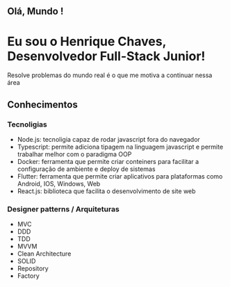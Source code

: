 ## Olá, Mundo ! 
# Eu sou o Henrique Chaves, Desenvolvedor Full-Stack Junior!

Resolve problemas do mundo real é o que me motiva a continuar nessa área

## Conhecimentos

### Tecnoligias
- Node.js: tecnoligia capaz de rodar javascript fora do navegador
- Typescript: permite adiciona tipagem na linguagem javascript e permite trabalhar melhor com o paradigma OOP
- Docker: ferramenta que permite criar conteiners para facilitar a configuração de ambiente e deploy de sistemas
- Flutter: ferramenta que permite criar aplicativos para plataformas como Android, IOS, Windows, Web
- React.js: biblioteca que facilita o desenvolvimento de site web 

### Designer patterns / Arquiteturas 
- MVC
- DDD
- TDD
- MVVM
- Clean Architecture
- SOLID
- Repository
- Factory 
